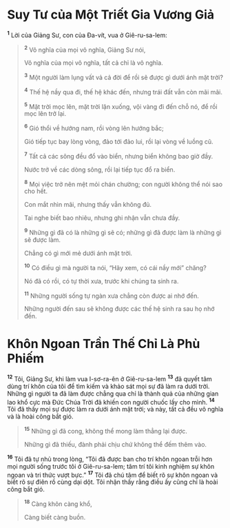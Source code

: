 # Suy Tư của Một Triết Gia Vương Giả
<sup><b>1</b></sup> Lời của Giảng Sư, con của Ða-vít, vua ở Giê-ru-sa-lem:

> <sup><b>2</b></sup> Vô nghĩa của mọi vô nghĩa, Giảng Sư nói,
> 
> Vô nghĩa của mọi vô nghĩa, tất cả chỉ là vô nghĩa.
>
> <sup><b>3</b></sup> Một người làm lụng vất vả cả đời để rồi sẽ được gì dưới ánh mặt trời?
>
> <sup><b>4</b></sup> Thế hệ nầy qua đi, thế hệ khác đến, nhưng trái đất vẫn còn mãi mãi.
> 
> <sup><b>5</b></sup> Mặt trời mọc lên, mặt trời lặn xuống, vội vàng đi đến chỗ nó, để rồi mọc lên trở lại.
> 
> <sup><b>6</b></sup> Gió thổi về hướng nam, rồi vòng lên hướng bắc;
> 
> Gió tiếp tục bay lòng vòng, đảo tới đảo lui, rồi lại vòng về luồng cũ.
> 
> <sup><b>7</b></sup> Tất cả các sông đều đổ vào biển, nhưng biển không bao giờ đầy.
> 
> Nước trở về các dòng sông, rồi lại tiếp tục đổ ra biển.
>
> <sup><b>8</b></sup> Mọi việc trở nên mệt mỏi chán chường; con người không thể nói sao cho hết.
> 
> Con mắt nhìn mãi, nhưng thấy vẫn không đủ.
> 
> Tai nghe biết bao nhiêu, nhưng ghi nhận vẫn chưa đầy.
>
> <sup><b>9</b></sup> Những gì đã có là những gì sẽ có; những gì đã được làm là những gì sẽ được làm.
> 
> Chẳng có gì mới mẻ dưới ánh mặt trời.
> 
> <sup><b>10</b></sup> Có điều gì mà người ta nói, “Hãy xem, có cái nầy mới” chăng?
> 
> Nó đã có rồi, có tự thời xưa, trước khi chúng ta sinh ra.
>
> <sup><b>11</b></sup> Những người sống tự ngàn xưa chẳng còn được ai nhớ đến.
> 
> Những người đến sau sẽ không được các thế hệ sinh ra sau họ nhớ đến.

# Khôn Ngoan Trần Thế Chỉ Là Phù Phiếm
<sup><b>12</b></sup> Tôi, Giảng Sư, khi làm vua I-sơ-ra-ên ở Giê-ru-sa-lem <sup><b>13</b></sup> đã quyết tâm dùng trí khôn của tôi để tìm kiếm và khảo sát mọi sự đã làm ra dưới trời. Những gì người ta đã làm được chẳng qua chỉ là thành quả của những gian lao khổ cực mà Ðức Chúa Trời đã khiến con người chuốc lấy cho mình. <sup><b>14</b></sup> Tôi đã thấy mọi sự được làm ra dưới ánh mặt trời; và này, tất cả đều vô nghĩa và là hoài công bắt gió.

> <sup><b>15</b></sup> Những gì đã cong, không thể mong làm thẳng lại được.
> 
> Những gì đã thiếu, đành phải chịu chứ không thể đếm thêm vào.

<sup><b>16</b></sup> Tôi đã tự nhủ trong lòng, “Tôi đã được ban cho trí khôn ngoan trỗi hơn mọi người sống trước tôi ở Giê-ru-sa-lem; tâm trí tôi kinh nghiệm sự khôn ngoan và tri thức vượt bực.” <sup><b>17</b></sup> Tôi đã chú tâm để biết rõ sự khôn ngoan và biết rõ sự điên rồ cùng dại dột. Tôi nhận thấy rằng điều ấy cũng chỉ là hoài công bắt gió.

> <sup><b>18</b></sup> Càng khôn càng khổ,
> 
> Càng biết càng buồn.